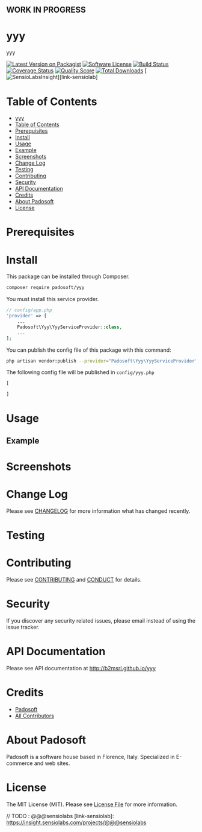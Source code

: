 ## WORK IN PROGRESS
# yyy
yyy

[![Latest Version on Packagist][ico-version]][link-packagist]
[![Software License][ico-license]](LICENSE.md)
[![Build Status][ico-travis]][link-travis]
[![Coverage Status][ico-scrutinizer]][link-scrutinizer]
[![Quality Score][ico-code-quality]][link-code-quality]
[![Total Downloads][ico-downloads]][link-downloads]
[![SensioLabsInsight][ico-sensiolab]][link-sensiolab]

Table of Contents
=================

  * [yyy](#yyy)
  * [Table of Contents](#table-of-contents)
  * [Prerequisites](#prerequisites)
  * [Install](#install)
  * [Usage](#usage)
  * [Example](#example)
  * [Screenshots](#screenshots)
  * [Change Log](#change-log)
  * [Testing](#testing)
  * [Contributing](#contributing)
  * [Security](#security)
  * [API Documentation](#api-documentation)
  * [Credits](#credits)
  * [About Padosoft](#about-padosoft)
  * [License](#license)

# Prerequisites

# Install

This package can be installed through Composer.

``` bash
composer require padosoft/yyy
```
You must install this service provider.

``` php
// config/app.php
'provider' => [
    ...
    Padosoft\Yyy\YyyServiceProvider::class,
    ...
];
```

You can publish the config file of this package with this command:
``` bash
php artisan vendor:publish --provider="Padosoft\Yyy\YyyServiceProvider"
```
The following config file will be published in `config/yyy.php`
``` php
[

]
```

# Usage

## Example

# Screenshots

# Change Log
Please see [CHANGELOG](CHANGELOG.md) for more information what has changed recently.

# Testing

# Contributing

Please see [CONTRIBUTING](CONTRIBUTING.md) and [CONDUCT](CONDUCT.md) for details.

# Security

If you discover any security related issues, please email  instead of using the issue tracker.

# API Documentation

Please see API documentation at http://b2msrl.github.io/yyy

# Credits

- [Padosoft](https://github.com/padosoft)
- [All Contributors](../../contributors)

# About Padosoft
Padosoft is a software house based in Florence, Italy. Specialized in E-commerce and web sites.

# License

The MIT License (MIT). Please see [License File](LICENSE.md) for more information.


[ico-version]: https://img.shields.io/packagist/v/padosoft/yyy.svg?style=flat-square
[ico-license]: https://img.shields.io/badge/license-MIT-brightgreen.svg?style=flat-square
[ico-travis]: https://img.shields.io/travis/padosoft/yyy/master.svg?style=flat-square
[ico-scrutinizer]: https://img.shields.io/scrutinizer/coverage/g/padosoft/yyy.svg?style=flat-square
[ico-code-quality]: https://img.shields.io/scrutinizer/g/padosoft/yyy.svg?style=flat-square
[ico-downloads]: https://img.shields.io/packagist/dt/padosoft/yyy.svg?style=flat-square
[ico-sensiolab]: https://insight.sensiolabs.com/projects/@@@sensiolab/small.png

[link-packagist]: https://packagist.org/packages/padosoft/yyy
[link-travis]: https://travis-ci.org/padosoft/yyy
[link-scrutinizer]: https://scrutinizer-ci.com/g/padosoft/yyy/code-structure
[link-code-quality]: https://scrutinizer-ci.com/g/padosoft/yyy
[link-downloads]: https://packagist.org/packages/padosoft/yyy
// TODO : @@@sensiolabs
[link-sensiolab]: https://insight.sensiolabs.com/projects/@@@sensiolabs
